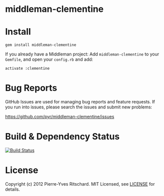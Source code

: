 # middleman-clementine

# Install

```
gem install middleman-clementine
```

If you already have a Middleman project:
Add `middleman-clementine` to your `Gemfile`, and open your `config.rb` and add:

```
activate :clementine
```
# Bug Reports

GitHub Issues are used for managing bug reports and feature requests. If you run into issues, please search the issues and submit new problems:

https://github.com/pyr/middleman-clementine/issues

# Build & Dependency Status

[![Build Status](http://travis-ci.org/middleman/middleman-sprockets.png)](http://travis-ci.org/middleman/middleman-sprockets)


# License

Copyright (c) 2012 Pierre-Yves Ritschard. MIT Licensed, see [LICENSE] for details.

[LICENSE]: https://github.com/pyr/middleman-clementine/blob/master/LICENSE
